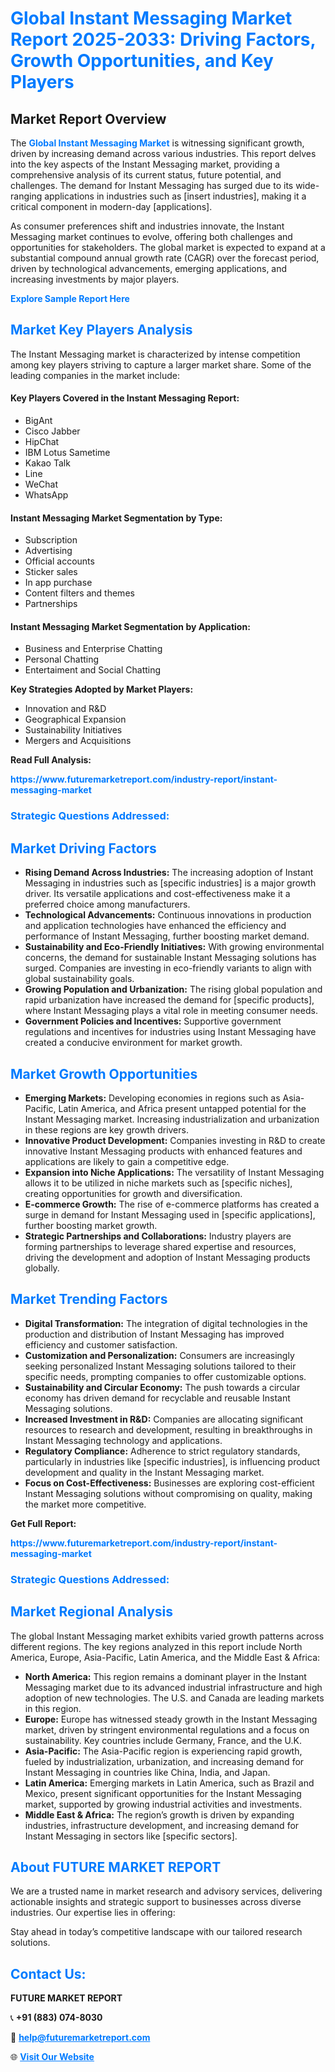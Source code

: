 <h1 style="color: #007BFF;">Global Instant Messaging Market Report 2025-2033: Driving Factors, Growth Opportunities, and Key Players</h1>

<section id="overview">
<h2>Market Report Overview</h2>
<p>The <a href="https://www.futuremarketreport.com/industry-report/instant-messaging-market" style="color: #007BFF; text-decoration: none;"><strong>Global Instant Messaging Market</strong></a> is witnessing significant growth, driven by increasing demand across various industries. This report delves into the key aspects of the Instant Messaging market, providing a comprehensive analysis of its current status, future potential, and challenges. The demand for Instant Messaging has surged due to its wide-ranging applications in industries such as [insert industries], making it a critical component in modern-day [applications].</p>
<p>As consumer preferences shift and industries innovate, the Instant Messaging market continues to evolve, offering both challenges and opportunities for stakeholders. The global market is expected to expand at a substantial compound annual growth rate (CAGR) over the forecast period, driven by technological advancements, emerging applications, and increasing investments by major players.</p>
</section>

<section id="overview">
<p><a href="https://www.futuremarketreport.com/request-sample/reportId=63375" style="color: #007BFF; text-decoration: none;"><strong>Explore Sample Report Here</strong></a></p>
</section>

<section id="key-players">
<h2 style="color: #007BFF;">Market Key Players Analysis</h2>
<p>The Instant Messaging market is characterized by intense competition among key players striving to capture a larger market share. Some of the leading companies in the market include:</p>
<h4>Key Players Covered in the Instant Messaging Report:</h4>
<ul><li>BigAnt</li><li>Cisco Jabber</li><li>HipChat</li><li>IBM Lotus Sametime</li><li>Kakao Talk</li><li>Line</li><li>WeChat</li><li>WhatsApp</li></ul>
<h4>Instant Messaging Market Segmentation by Type:</h4>
<ul><li>Subscription</li><li>Advertising</li><li>Official accounts</li><li>Sticker sales</li><li>In app purchase</li><li>Content filters and themes</li><li>Partnerships</li></ul>

<h4>Instant Messaging Market Segmentation by Application:</h4>
<ul><li>Business and Enterprise Chatting</li><li>Personal Chatting</li><li>Entertaiment and Social Chatting</li></ul>
<p><strong>Key Strategies Adopted by Market Players:</strong></p>
<ul>
<li>Innovation and R&D</li>
<li>Geographical Expansion</li>
<li>Sustainability Initiatives</li>
<li>Mergers and Acquisitions</li>
</ul>
</section>

<section>
<p><strong>Read Full Analysis: </strong></p><a href="https://www.futuremarketreport.com/industry-report/instant-messaging-market" style="color: #007BFF; text-decoration: none;"><strong>https://www.futuremarketreport.com/industry-report/instant-messaging-market</strong></a>
<h3 style="color: #007BFF;">Strategic Questions Addressed:</h3>
</section>

<section id="driving-factors">
<h2 style="color: #007BFF;">Market Driving Factors</h2>
<ul>
<li><strong>Rising Demand Across Industries:</strong> The increasing adoption of Instant Messaging in industries such as [specific industries] is a major growth driver. Its versatile applications and cost-effectiveness make it a preferred choice among manufacturers.</li>
<li><strong>Technological Advancements:</strong> Continuous innovations in production and application technologies have enhanced the efficiency and performance of Instant Messaging, further boosting market demand.</li>
<li><strong>Sustainability and Eco-Friendly Initiatives:</strong> With growing environmental concerns, the demand for sustainable Instant Messaging solutions has surged. Companies are investing in eco-friendly variants to align with global sustainability goals.</li>
<li><strong>Growing Population and Urbanization:</strong> The rising global population and rapid urbanization have increased the demand for [specific products], where Instant Messaging plays a vital role in meeting consumer needs.</li>
<li><strong>Government Policies and Incentives:</strong> Supportive government regulations and incentives for industries using Instant Messaging have created a conducive environment for market growth.</li>
</ul>
</section>

<section id="growth-opportunities">
<h2 style="color: #007BFF;">Market Growth Opportunities</h2>
<ul>
<li><strong>Emerging Markets:</strong> Developing economies in regions such as Asia-Pacific, Latin America, and Africa present untapped potential for the Instant Messaging market. Increasing industrialization and urbanization in these regions are key growth drivers.</li>
<li><strong>Innovative Product Development:</strong> Companies investing in R&D to create innovative Instant Messaging products with enhanced features and applications are likely to gain a competitive edge.</li>
<li><strong>Expansion into Niche Applications:</strong> The versatility of Instant Messaging allows it to be utilized in niche markets such as [specific niches], creating opportunities for growth and diversification.</li>
<li><strong>E-commerce Growth:</strong> The rise of e-commerce platforms has created a surge in demand for Instant Messaging used in [specific applications], further boosting market growth.</li>
<li><strong>Strategic Partnerships and Collaborations:</strong> Industry players are forming partnerships to leverage shared expertise and resources, driving the development and adoption of Instant Messaging products globally.</li>
</ul>
</section>

<section id="trending-factors">
<h2 style="color: #007BFF;">Market Trending Factors</h2>
<ul>
<li><strong>Digital Transformation:</strong> The integration of digital technologies in the production and distribution of Instant Messaging has improved efficiency and customer satisfaction.</li>
<li><strong>Customization and Personalization:</strong> Consumers are increasingly seeking personalized Instant Messaging solutions tailored to their specific needs, prompting companies to offer customizable options.</li>
<li><strong>Sustainability and Circular Economy:</strong> The push towards a circular economy has driven demand for recyclable and reusable Instant Messaging solutions.</li>
<li><strong>Increased Investment in R&D:</strong> Companies are allocating significant resources to research and development, resulting in breakthroughs in Instant Messaging technology and applications.</li>
<li><strong>Regulatory Compliance:</strong> Adherence to strict regulatory standards, particularly in industries like [specific industries], is influencing product development and quality in the Instant Messaging market.</li>
<li><strong>Focus on Cost-Effectiveness:</strong> Businesses are exploring cost-efficient Instant Messaging solutions without compromising on quality, making the market more competitive.</li>
</ul>
</section>

<section>
<p><strong>Get Full Report: </strong></p><a href="https://www.futuremarketreport.com/industry-report/instant-messaging-market" style="color: #007BFF; text-decoration: none;"><strong>https://www.futuremarketreport.com/industry-report/instant-messaging-market</strong></a>
<h3 style="color: #007BFF;">Strategic Questions Addressed:</h3>
</section>


<section id="regional-analysis">
<h2 style="color: #007BFF;">Market Regional Analysis</h2>
<p>The global Instant Messaging market exhibits varied growth patterns across different regions. The key regions analyzed in this report include North America, Europe, Asia-Pacific, Latin America, and the Middle East & Africa:</p>
<ul>
<li><strong>North America:</strong> This region remains a dominant player in the Instant Messaging market due to its advanced industrial infrastructure and high adoption of new technologies. The U.S. and Canada are leading markets in this region.</li>
<li><strong>Europe:</strong> Europe has witnessed steady growth in the Instant Messaging market, driven by stringent environmental regulations and a focus on sustainability. Key countries include Germany, France, and the U.K.</li>
<li><strong>Asia-Pacific:</strong> The Asia-Pacific region is experiencing rapid growth, fueled by industrialization, urbanization, and increasing demand for Instant Messaging in countries like China, India, and Japan.</li>
<li><strong>Latin America:</strong> Emerging markets in Latin America, such as Brazil and Mexico, present significant opportunities for the Instant Messaging market, supported by growing industrial activities and investments.</li>
<li><strong>Middle East & Africa:</strong> The region’s growth is driven by expanding industries, infrastructure development, and increasing demand for Instant Messaging in sectors like [specific sectors].</li>
</ul>
</section>

<footer>
<h2 style="color: #007BFF;">About FUTURE MARKET REPORT</h2>
<p>We are a trusted name in market research and advisory services, delivering actionable insights and strategic support to businesses across diverse industries. Our expertise lies in offering:</p>

<p>Stay ahead in today’s competitive landscape with our tailored research solutions.</p>

<h2 style="color: #007BFF;">Contact Us:</h2>
<p><strong>FUTURE MARKET REPORT</strong></p>
<p>📞 <strong>+91 (883) 074-8030</strong></p>
<p>📧 <strong><a href="mailto:help@futuremarketreport.com" style="color: #007BFF;">help@futuremarketreport.com</a></strong></p>
<p>🌐 <strong><a href="https://www.futuremarketreport.com/" style="color: #007BFF;">Visit Our Website</a></strong></p>
</footer>